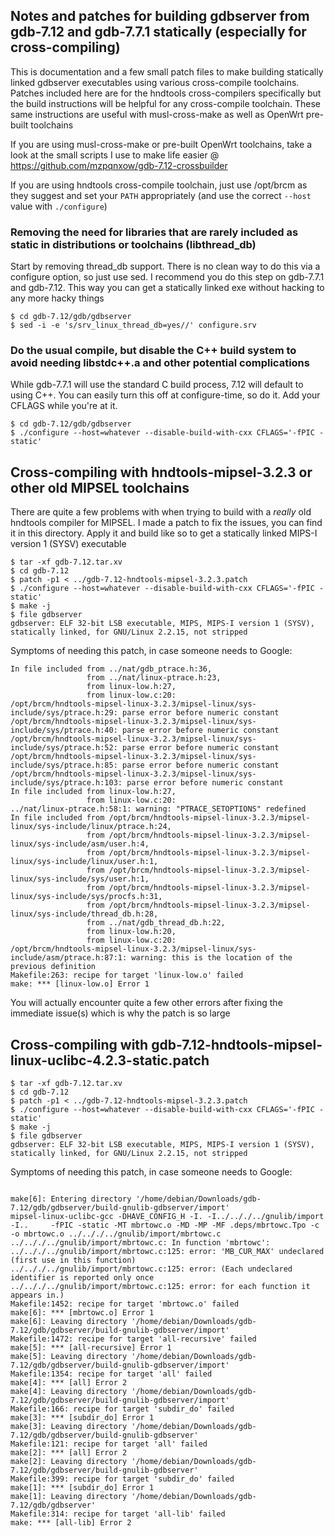 ## Notes and patches for building gdbserver from gdb-7.12 and gdb-7.7.1 statically (especially for cross-compiling)

This is documentation and a few small patch files to make building statically linked gdbserver executables using various cross-compile toolchains. Patches included here are for the hndtools cross-compilers specifically but the build instructions will be helpful for any cross-compile toolchain. These same instructions are useful with musl-cross-make as well as OpenWrt pre-built toolchains

If you are using musl-cross-make or pre-built OpenWrt toolchains, take a look at the small scripts I use to make life easier @ https://github.com/mzpqnxow/gdb-7.12-crossbuilder

If you are using hndtools cross-compile toolchain, just use /opt/brcm as they suggest and set your ```PATH``` appropriately (and use the correct ```--host``` value with ```./configure```)

### Removing the need for libraries that are rarely included as static in distributions or toolchains (libthread_db)

Start by removing thread_db support. There is no clean way to do this via a configure option, so just use sed. I recommend you do this step on gdb-7.7.1 and gdb-7.12. This way you can get a statically linked exe without hacking to any more hacky things

```
$ cd gdb-7.12/gdb/gdbserver
$ sed -i -e 's/srv_linux_thread_db=yes//' configure.srv
```

### Do the usual compile, but disable the C++ build system to avoid needing libstdc++.a and other potential complications

While gdb-7.7.1 will use the standard C build process, 7.12 will default to using C++. You can easily turn this off at configure-time, so do it. Add your CFLAGS while you're at it.

```
$ cd gdb-7.12/gdb/gdbserver
$ ./configure --host=whatever --disable-build-with-cxx CFLAGS='-fPIC -static'
```

## Cross-compiling with hndtools-mipsel-3.2.3 or other old MIPSEL toolchains

There are quite a few problems with when trying to build with a *really* old hndtools compiler for MIPSEL. I made a patch to fix the issues, you can find it in this directory. Apply it and build like so to get a statically linked MIPS-I version 1 (SYSV) executable

```
$ tar -xf gdb-7.12.tar.xv
$ cd gdb-7.12
$ patch -p1 < ../gdb-7.12-hndtools-mipsel-3.2.3.patch
$ ./configure --host=whatever --disable-build-with-cxx CFLAGS='-fPIC -static'
$ make -j
$ file gdbserver 
gdbserver: ELF 32-bit LSB executable, MIPS, MIPS-I version 1 (SYSV), statically linked, for GNU/Linux 2.2.15, not stripped
```

Symptoms of needing this patch, in case someone needs to Google:

```
In file included from ../nat/gdb_ptrace.h:36,
                 from ../nat/linux-ptrace.h:23,
                 from linux-low.h:27,
                 from linux-low.c:20:
/opt/brcm/hndtools-mipsel-linux-3.2.3/mipsel-linux/sys-include/sys/ptrace.h:29: parse error before numeric constant
/opt/brcm/hndtools-mipsel-linux-3.2.3/mipsel-linux/sys-include/sys/ptrace.h:40: parse error before numeric constant
/opt/brcm/hndtools-mipsel-linux-3.2.3/mipsel-linux/sys-include/sys/ptrace.h:52: parse error before numeric constant
/opt/brcm/hndtools-mipsel-linux-3.2.3/mipsel-linux/sys-include/sys/ptrace.h:85: parse error before numeric constant
/opt/brcm/hndtools-mipsel-linux-3.2.3/mipsel-linux/sys-include/sys/ptrace.h:103: parse error before numeric constant
In file included from linux-low.h:27,
                 from linux-low.c:20:
../nat/linux-ptrace.h:58:1: warning: "PTRACE_SETOPTIONS" redefined
In file included from /opt/brcm/hndtools-mipsel-linux-3.2.3/mipsel-linux/sys-include/linux/ptrace.h:24,
                 from /opt/brcm/hndtools-mipsel-linux-3.2.3/mipsel-linux/sys-include/asm/user.h:4,
                 from /opt/brcm/hndtools-mipsel-linux-3.2.3/mipsel-linux/sys-include/linux/user.h:1,
                 from /opt/brcm/hndtools-mipsel-linux-3.2.3/mipsel-linux/sys-include/sys/user.h:1,
                 from /opt/brcm/hndtools-mipsel-linux-3.2.3/mipsel-linux/sys-include/sys/procfs.h:31,
                 from /opt/brcm/hndtools-mipsel-linux-3.2.3/mipsel-linux/sys-include/thread_db.h:28,
                 from ../nat/gdb_thread_db.h:22,
                 from linux-low.h:20,
                 from linux-low.c:20:
/opt/brcm/hndtools-mipsel-linux-3.2.3/mipsel-linux/sys-include/asm/ptrace.h:87:1: warning: this is the location of the previous definition
Makefile:263: recipe for target 'linux-low.o' failed
make: *** [linux-low.o] Error 1
```

You will actually encounter quite a few other errors after fixing the immediate issue(s) which is why the patch is so large

## Cross-compiling with gdb-7.12-hndtools-mipsel-linux-uclibc-4.2.3-static.patch

```
$ tar -xf gdb-7.12.tar.xv
$ cd gdb-7.12
$ patch -p1 < ../gdb-7.12-hndtools-mipsel-3.2.3.patch
$ ./configure --host=whatever --disable-build-with-cxx CFLAGS='-fPIC -static'
$ make -j
$ file gdbserver
gdbserver: ELF 32-bit LSB executable, MIPS, MIPS-I version 1 (SYSV), statically linked, for GNU/Linux 2.2.15, not stripped
```

Symptoms of needing this patch, in case someone needs to Google:

```

make[6]: Entering directory '/home/debian/Downloads/gdb-7.12/gdb/gdbserver/build-gnulib-gdbserver/import'
mipsel-linux-uclibc-gcc -DHAVE_CONFIG_H -I. -I../.././../gnulib/import -I..     -fPIC -static -MT mbrtowc.o -MD -MP -MF .deps/mbrtowc.Tpo -c -o mbrtowc.o ../.././../gnulib/import/mbrtowc.c
../.././../gnulib/import/mbrtowc.c: In function 'mbrtowc':
../.././../gnulib/import/mbrtowc.c:125: error: 'MB_CUR_MAX' undeclared (first use in this function)
../.././../gnulib/import/mbrtowc.c:125: error: (Each undeclared identifier is reported only once
../.././../gnulib/import/mbrtowc.c:125: error: for each function it appears in.)
Makefile:1452: recipe for target 'mbrtowc.o' failed
make[6]: *** [mbrtowc.o] Error 1
make[6]: Leaving directory '/home/debian/Downloads/gdb-7.12/gdb/gdbserver/build-gnulib-gdbserver/import'
Makefile:1472: recipe for target 'all-recursive' failed
make[5]: *** [all-recursive] Error 1
make[5]: Leaving directory '/home/debian/Downloads/gdb-7.12/gdb/gdbserver/build-gnulib-gdbserver/import'
Makefile:1354: recipe for target 'all' failed
make[4]: *** [all] Error 2
make[4]: Leaving directory '/home/debian/Downloads/gdb-7.12/gdb/gdbserver/build-gnulib-gdbserver/import'
Makefile:166: recipe for target 'subdir_do' failed
make[3]: *** [subdir_do] Error 1
make[3]: Leaving directory '/home/debian/Downloads/gdb-7.12/gdb/gdbserver/build-gnulib-gdbserver'
Makefile:121: recipe for target 'all' failed
make[2]: *** [all] Error 2
make[2]: Leaving directory '/home/debian/Downloads/gdb-7.12/gdb/gdbserver/build-gnulib-gdbserver'
Makefile:399: recipe for target 'subdir_do' failed
make[1]: *** [subdir_do] Error 1
make[1]: Leaving directory '/home/debian/Downloads/gdb-7.12/gdb/gdbserver'
Makefile:314: recipe for target 'all-lib' failed
make: *** [all-lib] Error 2
```
